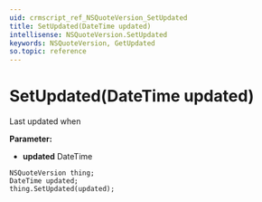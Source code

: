 ```yaml
---
uid: crmscript_ref_NSQuoteVersion_SetUpdated
title: SetUpdated(DateTime updated)
intellisense: NSQuoteVersion.SetUpdated
keywords: NSQuoteVersion, GetUpdated
so.topic: reference
---
```


# SetUpdated(DateTime updated)

Last updated when

**Parameter:** 
 - **updated** DateTime

```crmscript
NSQuoteVersion thing;
DateTime updated;
thing.SetUpdated(updated);
```

